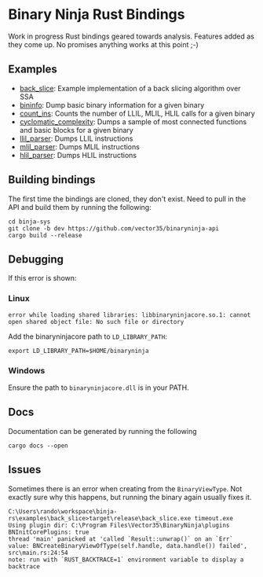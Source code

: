 # Binary Ninja Rust Bindings

Work in progress Rust bindings geared towards analysis. Features added as they come up.
No promises anything works at this point ;-)

## Examples

* [back_slice](./back_slice): Example implementation of a back slicing algorithm over SSA
* [bininfo](./bininfo): Dump basic binary information for a given binary
* [count_ins](./count_ins): Counts the number of LLIL, MLIL, HLIL calls for a given binary
* [cyclomatic_complexity](./cyclomatic_complexity): Dumps a sample of most connected
functions and basic blocks for a given binary
* [llil_parser](./llil_parser): Dumps LLIL instructions
* [mlil_parser](./mlil_parser): Dumps MLIL instructions
* [hlil_parser](./hlil_parser): Dumps HLIL instructions

## Building bindings

The first time the bindings are cloned, they don't exist. Need to pull in the API and 
build them by running the following:

```
cd binja-sys
git clone -b dev https://github.com/vector35/binaryninja-api
cargo build --release
```

## Debugging

If this error is shown:

### Linux

```
error while loading shared libraries: libbinaryninjacore.so.1: cannot open shared object file: No such file or directory
```

Add the binaryninjacore path to `LD_LIBRARY_PATH`:

```
export LD_LIBRARY_PATH=$HOME/binaryninja
```

### Windows

Ensure the path to `binaryninjacore.dll` is in your PATH.

## Docs

Documentation can be generated by running the following

```
cargo docs --open
```

## Issues

Sometimes there is an error when creating from the `BinaryViewType`. Not exactly sure why
this happens, but running the binary again usually fixes it. 

```
C:\Users\rando\workspace\binja-rs\examples\back_slice>target\release\back_slice.exe timeout.exe
Using plugin dir: C:\Program Files\Vector35\BinaryNinja\plugins
BNInitCorePlugins: true
thread 'main' panicked at 'called `Result::unwrap()` on an `Err` value: BNCreateBinaryViewOfType(self.handle, data.handle()) failed', src\main.rs:24:54
note: run with `RUST_BACKTRACE=1` environment variable to display a backtrace
```


